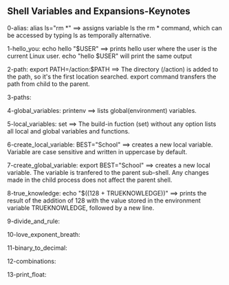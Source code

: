 ## Shell Variables and Expansions-Keynotes

0-alias: alias ls="rm *" ==> assigns variable ls the rm * command, which can be accessed by typing ls as temporally alternative.

1-hello_you: echo hello "$USER" ==> prints hello user where the user is the current Linux user. echo "hello $USER" will print the same output

2-path: export PATH=/action:$PATH ==> The directory (/action) is added to the path, so it's the first location searched. export command transfers the path from child to the parent.

3-paths:

4-global_variables: printenv ==> lists global(environment) variables.

5-local_variables: set ==> The build-in fuction (set) without any option lists all local and global variables and functions.

6-create_local_variable: BEST="School" ==> creates a new local variable. Variable are case sensitive and written in uppercase by default. 

7-create_global_variable: export BEST="School" ==> creates a new local variable. The variable is tranfered to the parent sub-shell. Any changes made in the child process does not affect the parent shell. 

8-true_knowledge: echo "$((128 + TRUEKNOWLEDGE))" ==> prints the result of the addition of 128 with the value stored in the environment variable TRUEKNOWLEDGE, followed by a new line.

9-divide_and_rule:

10-love_exponent_breath:

11-binary_to_decimal:

12-combinations:

13-print_float:
